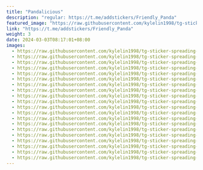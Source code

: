 ```yaml
---
title: "Pandalicious"
description: "regular: https://t.me/addstickers/Friendly_Panda"
featured_image: "https://raw.githubusercontent.com/kylelin1998/tg-sticker-spreading-worldwide-images/main/img/cc35e02e-9285-48a1-9bd2-5b37c3f9a28c.jpg"
link: "https://t.me/addstickers/Friendly_Panda"
weight: 3
date: 2024-03-03T08:17:01+08:00
images:
  - https://raw.githubusercontent.com/kylelin1998/tg-sticker-spreading-worldwide-images/main/img/cc35e02e-9285-48a1-9bd2-5b37c3f9a28c.jpg
  - https://raw.githubusercontent.com/kylelin1998/tg-sticker-spreading-worldwide-images/main/img/9d6bd2a5-b71a-48a5-9f95-f43020de21b4.jpg
  - https://raw.githubusercontent.com/kylelin1998/tg-sticker-spreading-worldwide-images/main/img/a995c697-6e71-454d-9be2-1e824a0482f5.jpg
  - https://raw.githubusercontent.com/kylelin1998/tg-sticker-spreading-worldwide-images/main/img/9b99be01-b33f-4451-8f29-a2f7f24f0a18.jpg
  - https://raw.githubusercontent.com/kylelin1998/tg-sticker-spreading-worldwide-images/main/img/659a7c4f-b1a3-4c86-ab70-494ac7a50e45.jpg
  - https://raw.githubusercontent.com/kylelin1998/tg-sticker-spreading-worldwide-images/main/img/3324eeee-8913-4aeb-adc8-c30f00a46de2.jpg
  - https://raw.githubusercontent.com/kylelin1998/tg-sticker-spreading-worldwide-images/main/img/47aecf8b-918e-48a1-9289-c182e67efade.jpg
  - https://raw.githubusercontent.com/kylelin1998/tg-sticker-spreading-worldwide-images/main/img/14e3896a-acba-424e-a580-4cfd502ce579.jpg
  - https://raw.githubusercontent.com/kylelin1998/tg-sticker-spreading-worldwide-images/main/img/4c9dc671-65bf-404d-8409-cbd6dd0621e7.jpg
  - https://raw.githubusercontent.com/kylelin1998/tg-sticker-spreading-worldwide-images/main/img/55684738-48d1-4732-9bcd-2d4cc2efd5f2.jpg
  - https://raw.githubusercontent.com/kylelin1998/tg-sticker-spreading-worldwide-images/main/img/29842179-b173-4382-aa2f-8b58c2d7499c.jpg
  - https://raw.githubusercontent.com/kylelin1998/tg-sticker-spreading-worldwide-images/main/img/447f8a28-c81d-4fa4-88b0-727264765d1c.jpg
  - https://raw.githubusercontent.com/kylelin1998/tg-sticker-spreading-worldwide-images/main/img/ad056505-9175-4f24-9fb2-5379074bd1c5.jpg
  - https://raw.githubusercontent.com/kylelin1998/tg-sticker-spreading-worldwide-images/main/img/41fb8799-58dd-484f-a945-7587b1b561df.jpg
  - https://raw.githubusercontent.com/kylelin1998/tg-sticker-spreading-worldwide-images/main/img/cb91d21a-9183-4e35-8e30-4052b3ebb455.jpg
  - https://raw.githubusercontent.com/kylelin1998/tg-sticker-spreading-worldwide-images/main/img/6acaff1c-df0a-47f6-8247-51f31eaddda1.jpg
  - https://raw.githubusercontent.com/kylelin1998/tg-sticker-spreading-worldwide-images/main/img/c16c6df8-01c8-4aa2-b3d0-03e0c29988c8.jpg
  - https://raw.githubusercontent.com/kylelin1998/tg-sticker-spreading-worldwide-images/main/img/17f2067d-84a4-48d5-bdde-ea0ed21192f3.jpg
  - https://raw.githubusercontent.com/kylelin1998/tg-sticker-spreading-worldwide-images/main/img/9055c08d-5c1b-4a05-a0f3-0ad80c8f5165.jpg
  - https://raw.githubusercontent.com/kylelin1998/tg-sticker-spreading-worldwide-images/main/img/f3196006-198b-4d98-8890-8bac672b094a.jpg
---
```

